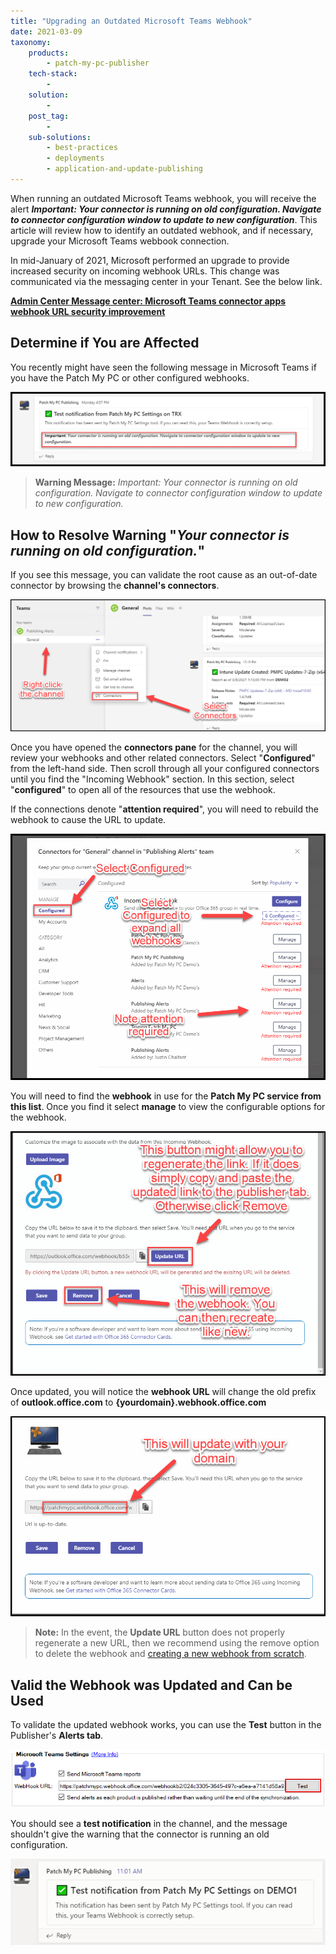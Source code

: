 ```yaml
---
title: "Upgrading an Outdated Microsoft Teams Webhook"
date: 2021-03-09
taxonomy:
    products:
        - patch-my-pc-publisher
    tech-stack:
        - 
    solution:
        - 
    post_tag:
        - 
    sub-solutions:
        - best-practices
        - deployments
        - application-and-update-publishing
---
```


When running an outdated Microsoft Teams webhook, you will receive the alert _**Important: Your connector is running on old configuration. Navigate to connector configuration window to update to new configuration**_. This article will review how to identify an outdated webhook, and if necessary, upgrade your Microsoft Teams webbook connection.

In mid-January of 2021, Microsoft performed an upgrade to provide increased security on incoming webhook URLs. This change was communicated via the messaging center in your Tenant. See the below link.

**[Admin Center Message center: Microsoft Teams connector apps webhook URL security improvement](https://admin.microsoft.com/AdminPortal/Home#/MessageCenter/:/messages/MC234048)**

## Determine if You are Affected

You recently might have seen the following message in Microsoft Teams if you have the Patch My PC or other configured webhooks.

![error example webhook](/_images/error-example-webhook-image.png "error example webhook")

> **Warning Message:** _Important: Your connector is running on old configuration. Navigate to connector configuration window to update to new configuration._

## How to Resolve Warning "_Your connector is running on old configuration._"

If you see this message, you can validate the root cause as an out-of-date connector by browsing the **channel's connectors**.

![](/_images/select-connectors-from-channel-1.png)

Once you have opened the **connectors pane** for the channel, you will review your webhooks and other related connectors. Select "**Configured**" from the left-hand side. Then scroll through all your configured connectors until you find the "Incoming Webhook" section. In this section, select "**configured**" to open all of the resources that use the webhook.

If the connections denote "**attention required**", you will need to rebuild the webhook to cause the URL to update.

![select configured apps](/_images/select-configured-apps.png "select configured apps")

You will need to find the **webhook** in use for the **Patch My PC service from this list**. Once you find it select **manage** to view the configurable options for the webhook.

![update or recreate webhook](/_images/update-or-recreate-webhook.png "update or recreate webhook")

Once updated, you will notice the **webhook URL** will change the old prefix of **outlook.office.com** to **{yourdomain}.webhook.office.com**

![PostFixURL](/_images/PostFixURL.png "PostFixURL")

> **Note:** In the event, the **Update URL** button does not properly regenerate a new URL, then we recommend using the remove option to delete the webhook and [creating a new webhook from scratch](https://patchmypc.com/how-publishing-alerts-work#topic3).

## Valid the Webhook was Updated and Can be Used

To validate the updated webhook works, you can use the **Test** button in the Publisher's **Alerts tab**.

![Sent Test for Microsoft Teams Webhook for Connector](/_images/Sent-Test-for-Microsoft-Teams-Webhook-for-Connector.png "Sent Test for Microsoft Teams Webhook for Connector")

You should see a **test notification** in the channel, and the message shouldn't give the warning that the connector is running an old configuration.

![Test Notification Sent to Teams](/_images/Test-Notification-Sent-to-Teams.png "Test Notification Sent to Teams")
